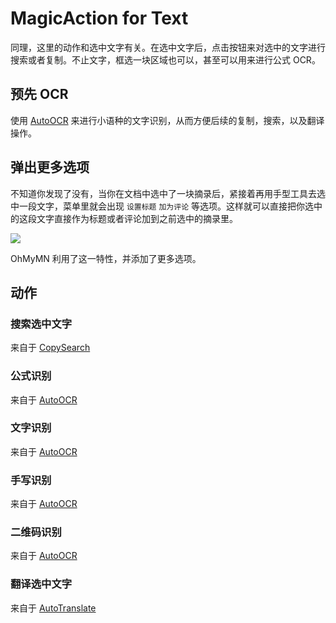 # MagicAction for Text
同理，这里的动作和选中文字有关。在选中文字后，点击按钮来对选中的文字进行搜索或者复制。不止文字，框选一块区域也可以，甚至可以用来进行公式 OCR。

## 预先 OCR
使用 [AutoOCR](autoocr.md) 来进行小语种的文字识别，从而方便后续的复制，搜索，以及翻译操作。
## 弹出更多选项
不知道你发现了没有，当你在文档中选中了一块摘录后，紧接着再用手型工具去选中一段文字，菜单里就会出现 `设置标题` `加为评论` 等选项。这样就可以直接把你选中的这段文字直接作为标题或者评论加到之前选中的摘录里。

![](https://testmnbbs.oss-cn-zhangjiakou.aliyuncs.com/pic/ebffda8ba4d486a3d3.gif?x-oss-process=base_webp)

OhMyMN 利用了这一特性，并添加了更多选项。

## 动作
### 搜索选中文字
来自于 [CopySearch](copysearch.md)

### 公式识别
来自于 [AutoOCR](autoocr.md)
### 文字识别
来自于 [AutoOCR](autoocr.md)
### 手写识别
来自于 [AutoOCR](autoocr.md)
### 二维码识别

来自于 [AutoOCR](autoocr.md)
### 翻译选中文字
来自于 [AutoTranslate](autotranslate.md)